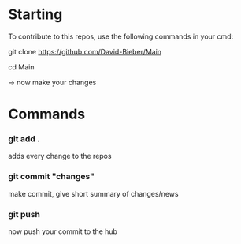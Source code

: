 # Starting

To contribute to this repos, use the following commands in your cmd:




git clone https://github.com/David-Bieber/Main

cd Main

-> now make your changes

# Commands

### git add .
adds every change to the repos

### git commit "changes"
make commit, give short summary of changes/news


### git push
now push your commit to the hub

